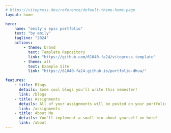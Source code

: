```yaml
---
# https://vitepress.dev/reference/default-theme-home-page
layout: home

hero:
    name: "emily's epic portfolio"
    text: "by emily"
    tagline: "2024"
    actions:
        - theme: brand
          text: Template Repository
          link: "https://github.com/61040-fa24/vitepress-template"
        - theme: alt
          text: Example Site
          link: "https://61040-fa24.github.io/portfolio-dhua/"

features:
    - title: Blogs
      details: Some cool blogs you'll write this semester!
      link: /blogs
    - title: Assignments
      details: All of your assignments will be posted on your portfolio.
      link: /assignments
    - title: About Me
      details: You'll implement a small bio about yourself on here!
      link: /about
---
```

